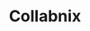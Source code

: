 ---
title : "Collabnix"
logo : "assets/images/community_partners/collabnix.png"
twitter : "Collabnix"
---